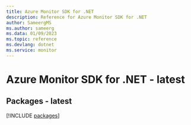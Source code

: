 ```yaml
---
title: Azure Monitor SDK for .NET
description: Reference for Azure Monitor SDK for .NET
author: SameergMS
ms.author: sameerg
ms.data: 01/09/2023
ms.topic: reference
ms.devlang: dotnet
ms.service: monitor
---
```

# Azure Monitor SDK for .NET - latest
## Packages - latest
[!INCLUDE [packages](monitor-index.md)]